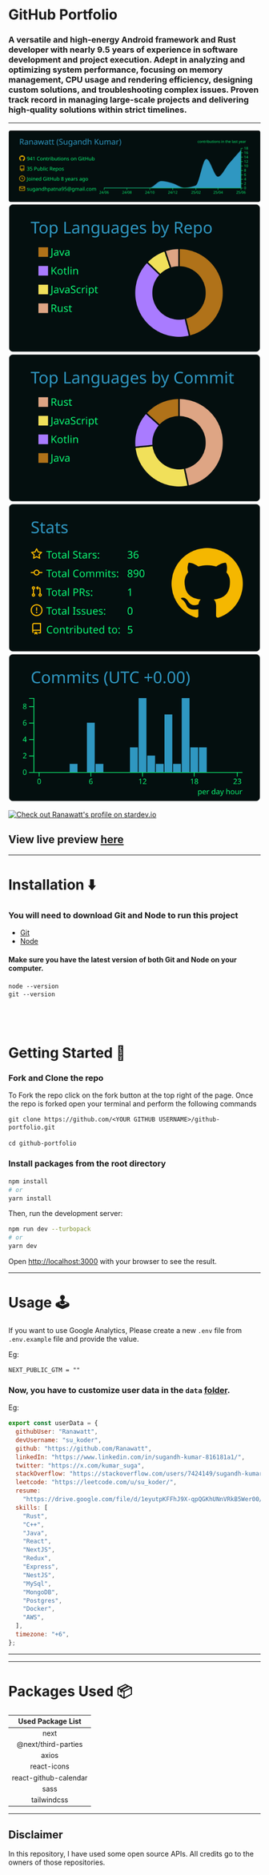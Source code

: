 # GitHub Portfolio

### A versatile and high-energy Android framework and Rust developer with nearly 9.5 years of experience in software development and project execution. Adept in analyzing and optimizing system performance, focusing on memory management, CPU usage and rendering efficiency, designing custom solutions, and troubleshooting complex issues. Proven track record in managing large-scale projects and delivering high-quality solutions within strict timelines.

---

[![](https://raw.githubusercontent.com/Ranawatt/sugandh-profile/master/profile-summary-card-output/blue_green/0-profile-details.svg)](https://github.com/vn7n24fzkq/github-profile-summary-cards)
[![](https://raw.githubusercontent.com/Ranawatt/sugandh-profile/master/profile-summary-card-output/blue_green/1-repos-per-language.svg)](https://github.com/vn7n24fzkq/github-profile-summary-cards) [![](https://raw.githubusercontent.com/Ranawatt/sugandh-profile/master/profile-summary-card-output/blue_green/2-most-commit-language.svg)](https://github.com/vn7n24fzkq/github-profile-summary-cards)
[![](https://raw.githubusercontent.com/Ranawatt/sugandh-profile/master/profile-summary-card-output/blue_green/3-stats.svg)](https://github.com/vn7n24fzkq/github-profile-summary-cards) [![](https://raw.githubusercontent.com/Ranawatt/sugandh-profile/master/profile-summary-card-output/blue_green/4-productive-time.svg)](https://github.com/vn7n24fzkq/github-profile-summary-cards)

[![Check out Ranawatt's profile on stardev.io](https://stardev.io/developers/Ranawatt/badge/languages/locality.svg)](https://stardev.io/developers/Ranawatt)

## View live preview [here](https://my-github-portfolio.netlify.app/)

---

# Installation :arrow_down:

### You will need to download Git and Node to run this project

- [Git](https://git-scm.com/downloads)
- [Node](https://nodejs.org/en/download/)

#### Make sure you have the latest version of both Git and Node on your computer.

```
node --version
git --version
```

## <br />

# Getting Started :dart:

### Fork and Clone the repo

To Fork the repo click on the fork button at the top right of the page. Once the repo is forked open your terminal and perform the following commands

```
git clone https://github.com/<YOUR GITHUB USERNAME>/github-portfolio.git

cd github-portfolio
```

### Install packages from the root directory

```bash
npm install
# or
yarn install
```

Then, run the development server:

```bash
npm run dev --turbopack
# or
yarn dev
```

Open [http://localhost:3000](http://localhost:3000) with your browser to see the result.

---

# Usage :joystick:

If you want to use Google Analytics, Please create a new `.env` file from `.env.example` file and provide the value.

Eg:

```env
NEXT_PUBLIC_GTM = ""
```

### Now, you have to customize user data in the `data` [folder](https://github.com/Ranawatt/sugandh.github.io/tree/main/data).

Eg:

```javascript
export const userData = {
  githubUser: "Ranawatt",
  devUsername: "su_koder",
  github: "https://github.com/Ranawatt",
  linkedIn: "https://www.linkedin.com/in/sugandh-kumar-816181a1/",
  twitter: "https://x.com/kumar_suga",
  stackOverflow: "https://stackoverflow.com/users/7424149/sugandh-kumar",
  leetcode: "https://leetcode.com/u/su_koder/",
  resume:
    "https://drive.google.com/file/d/1eyutpKFFhJ9X-qpQGKhUNnVRkB5Wer00/view?usp=sharing",
  skills: [
    "Rust",
    "C++",
    "Java",
    "React",
    "NextJS",
    "Redux",
    "Express",
    "NestJS",
    "MySql",
    "MongoDB",
    "Postgres",
    "Docker",
    "AWS",
  ],
  timezone: "+6",
};
```

---

---

# Packages Used :package:

|   Used Package List   |
| :-------------------: |
|         next          |
|  @next/third-parties  |
|         axios         |
|      react-icons      |
| react-github-calendar |
|         sass          |
|      tailwindcss      |

---

## Disclaimer

In this repository, I have used some open source APIs. All credits go to the owners of those repositories.
